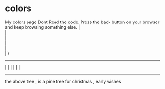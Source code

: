 # colors
My colors page
Dont Read the code.
Press the back button on your browser and keep browsing something else.
|\
| \
|  \
|   \
|    \
|     \
________
| |
| |
| |
___
the above tree , is a pine tree for christmas , early wishes
